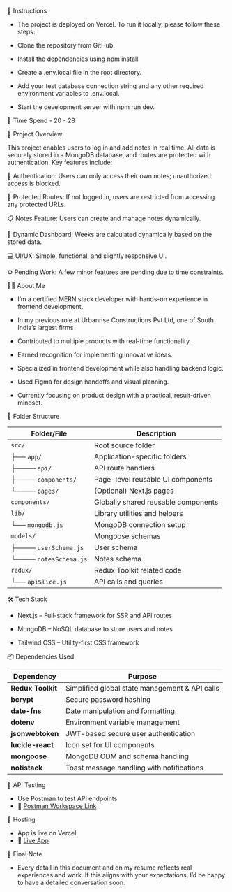 🔷 Instructions

- The project is deployed on Vercel. To run it locally, please follow these steps:

- Clone the repository from GitHub.

- Install the dependencies using npm install.

- Create a .env.local file in the root directory.

- Add your test database connection string and any other required environment variables to .env.local.

- Start the development server with npm run dev.




🔷 Time Spend - 20 - 28




🔷 Project Overview

This project enables users to log in and add notes in real time. All data is securely stored in a MongoDB database, and routes are protected with authentication. Key features include:

🔐 Authentication: Users can only access their own notes; unauthorized access is blocked.

📂 Protected Routes: If not logged in, users are restricted from accessing any protected URLs.

📋 Notes Feature: Users can create and manage notes dynamically.

📅 Dynamic Dashboard: Weeks are calculated dynamically based on the stored data.

💻 UI/UX: Simple, functional, and slightly responsive UI.

⚙️ Pending Work: A few minor features are pending due to time constraints.




👨‍💻 About Me

- I’m a certified MERN stack developer with hands-on experience in frontend development. 

- In my previous role at Urbanrise Constructions Pvt Ltd, one of South India’s largest firms

- Contributed to multiple products with real-time functionality.

- Earned recognition for implementing innovative ideas.

- Specialized in frontend development while also handling backend logic.

- Used Figma for design handoffs and visual planning.

- Currently focusing on product design with a practical, result-driven mindset.




📁 Folder Structure

| Folder/File            | Description                         |
| ---------------------- | ----------------------------------- |
| `src/`                 | Root source folder                  |
| ├── `app/`             | Application-specific folders        |
| ├──── `api/`           | API route handlers                  |
| ├──── `components/`    | Page-level reusable UI components   |
| └──── `pages/`         | (Optional) Next.js pages            |
| `components/`          | Globally shared reusable components |
| `lib/`                 | Library utilities and helpers       |
| └── `mongodb.js`       | MongoDB connection setup            |
| `models/`              | Mongoose schemas                    |
| ├──── `userSchema.js`  | User schema                         |
| └──── `notesSchema.js` | Notes schema                        |
| `redux/`               | Redux Toolkit related code          |
| └── `apiSlice.js`      | API calls and queries               |





🛠️ Tech Stack

- Next.js – Full-stack framework for SSR and API routes

- MongoDB – NoSQL database to store users and notes

- Tailwind CSS – Utility-first CSS framework




📦 Dependencies Used

| Dependency        | Purpose                                        |
| ----------------- | ---------------------------------------------- |
| **Redux Toolkit** | Simplified global state management & API calls |
| **bcrypt**        | Secure password hashing                        |
| **date-fns**      | Date manipulation and formatting               |
| **dotenv**        | Environment variable management                |
| **jsonwebtoken**  | JWT-based secure user authentication           |
| **lucide-react**  | Icon set for UI components                     |
| **mongoose**      | MongoDB ODM and schema handling                |
| **notistack**     | Toast message handling with notifications      |




🔌 API Testing

- Use Postman to test API endpoints
- 🔗 [Postman Workspace Link](https://martian-robot-496005.postman.co/workspace/Team-Workspace~6de5bd93-27bf-4d69-8b7b-1fe94007fca7/request/32018086-32635c1d-5689-40d8-94e2-98ddb21b5751)




🚀 Hosting

- App is live on Vercel
- 🔗 [Live App](https://ten-twenty-two.vercel.app/login)




📝 Final Note

- Every detail in this document and on my resume reflects real experiences and work. If this aligns with your expectations, I’d be happy to have a detailed conversation soon.





